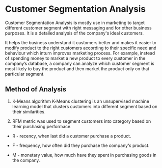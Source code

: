 # Customer Segmentation Analysis
Customer Segmentation Analysis is mostly use in marketing to target different customer segment with right messaging and for other business purposes. It is a detailed analysis of the company's ideal customers.

It helps the business understand it customers better and makes it easier to modify product to the right customers according to their specific need and behaviour which inturn improves marketing process. For example, instead of spending money to market a new product to every customer in the company’s database, a company can analyze which customer segment is most likely to buy the product and then market the product only on that particular segment.

## Method of Analysis
1. K-Means algorithm
K-Means clustering is an unsupervised machine learning model that clusters customers into different segment based on their similarities.

2. RFM metric was used to segment customers into category based on their purchasing performace.

* R - recency, when last did a customer purchase a product.

* F - frequency, how often did they purchase the company's product.

* M - monetary value, how much have they spent in purchasing goods in the company.
